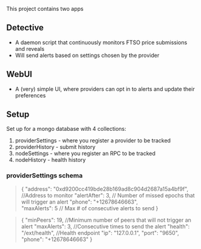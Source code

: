 This project contains two apps

## Detective
- A daemon script that continuously monitors FTSO price submissions and reveals
- Will send alerts based on settings chosen by the provider

## WebUI
- A (very) simple UI, where providers can opt in to alerts and update their preferences

## Setup
Set up for a mongo database with 4 collections:
1. providerSettings - where you register a provider to be tracked
2. providerHistory - submit history
3. nodeSettings - where you register an RPC to be tracked
4. nodeHistory - health history

### providerSettings schema
>{
>   "address": "0xd9200cc419bde28b169ad8c904d2687a15a4bf9f",  //Address to monitor
>   "alertAfter": 3,  // Number of missed epochs that will trigger an alert
>   "phone": "+12678646663",  
>   "maxAlerts": 5 // Max # of consecutive alerts to send
>}

>{
>    "minPeers": 19,  //Minimum number of peers that will not trigger an alert
>    "maxAlerts": 3,  //Consecutive times to send the alert
>    "health": "/ext/health",  //Health endpoint
>    "ip": "127.0.0.1",
>    "port": "9650",
>    "phone": "+12678646663"
>}
